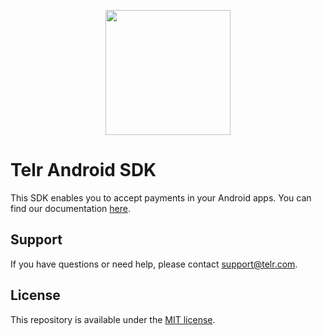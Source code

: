 <p align="center">
<img
src='https://github.com/telrsdk/TelrSDK/blob/master/Example/TelrSDK/Images.xcassets/logo.imageset/Telr-logo-green-rgb-2000w.png' width="200"/>
</p>

# Telr Android SDK

This SDK enables you to accept payments in your Android apps. You can find our documentation [here](https://docs.telr.com).

## Support

If you have questions or need help, please contact support@telr.com.

## License

This repository is available under the [MIT license](LICENSE).
